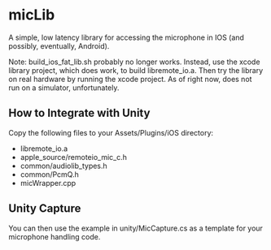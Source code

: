 # micLib
A simple, low latency library for accessing the microphone in IOS (and possibly, eventually, Android).

Note: build_ios_fat_lib.sh probably no longer works.  Instead, use the xcode library project, which does work, to build libremote_io.a.
Then try the library on real hardware by running the xcode project.  As of right now, does not run on a simulator, unfortunately.

## How to Integrate with Unity ##
Copy the following files to your Assets/Plugins/iOS directory:
- libremote_io.a
- apple_source/remoteio_mic_c.h
- common/audiolib_types.h
- common/PcmQ.h
- micWrapper.cpp

## Unity Capture ##
You can then use the example in unity/MicCapture.cs as a template for your microphone handling code.
